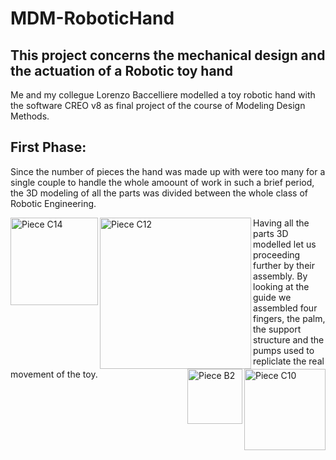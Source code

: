 # MDM-RoboticHand
## This project concerns the mechanical design and the actuation of a Robotic toy hand

Me and my collegue Lorenzo Baccelliere  modelled a toy robotic hand with the software CREO v8 as final project of the course of Modeling Design Methods.

## First Phase:

Since the number of pieces the hand was made up with were too many for a single couple to handle the whole amoount of work in such a brief period, the 3D modeling 
of all the parts was divided between the whole class of Robotic Engineering.


<img align="left" width="140" alt="Piece C14" src="https://user-images.githubusercontent.com/92534255/204092116-3b0dc9f1-49c3-436f-9f47-bce5335187b5.png">    <img align="left" margin-left = "20px" width="242" alt="Piece C12" src="https://user-images.githubusercontent.com/92534255/204092121-856cedfc-3fcd-4114-8f2f-07569eb447b5.png">        <img align="right" margin-right = "20px" width="130" alt="Piece C10" src="https://user-images.githubusercontent.com/92534255/204092122-351603ef-1f2d-4fd0-bf25-b7c30bcddb73.png">                     <img align="right" width="88" alt="Piece B2" src="https://user-images.githubusercontent.com/92534255/204092123-73839d90-c667-4552-bf01-16de2512c416.png"> 


  




Having all the parts 3D modelled let us proceeding further by their assembly. By looking at the guide we assembled four fingers, the palm, the support structure and 
the pumps used to repliclate the real movement of the toy.
